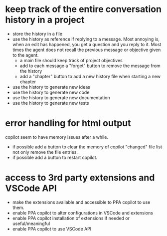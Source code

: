 # keep track of the entire conversation history in a project
  - store the history in a file
  - use the history as reference if replying to a message. Most annoying is, when an edit has happened, you get a question and you reply to it. Most times the agent does not recall the previous message or objective given to the agent.
    - a main file should keep track of project objectives
    - add to each message a "forget" button to remove the message from the history
    - add a "chapter" button to add a new history file when starting a new chapter
  - use the history to generate new ideas
  - use the history to generate new code
  - use the history to generate new documentation
  - use the history to generate new tests

# error handling for html output
copilot seem to have memory issues after a while.
  - if possible add a button to clear the memory of copilot "changed" file list not only remove the file entries.
  - if possible add a button to restart copilot.

# access to 3rd party extensions and VSCode API
  - make the extensions available and accessible to PPA copilot to use them.
  - enable PPA copilot to alter configurations in VSCode and extensions
  - enable PPA copilot installation of extensions if needed or useful/meaningful
  - enable PPA copilot to use VSCode API